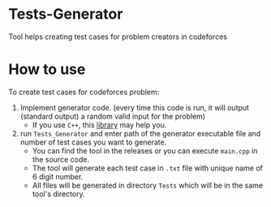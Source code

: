 # Tests-Generator
Tool helps creating test cases for problem creators in codeforces

# How to use

To create test cases for codeforces problem:

1. Implement generator code. (every time this code is run, it will output (standard output) a random valid input for the problem)
    - If you use `C++`, this [library](https://github.com/Omar622/Random-generator) may help you.
2. run `Tests_Generator` and enter path of the generator executable file and number of test cases you want to generate.
    - You can find the tool in the releases or you can execute `main.cpp` in the source code.
    - The tool will generate each test case in `.txt` file with unique name of 6 digit number.
    - All files will be generated in directory `Tests` which will be in the same tool's directory.
